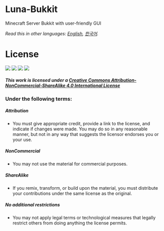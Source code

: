# Luna-Bukkit
Minecraft Server Bukkit with user-friendly GUI

*Read this in other languages: [English](README.md), [한국어](README.ko.md).*

# License
<div class="license_icons">
<img src="https://creativecommons.org/images/chooser/chooser_cc.png">
<img src="https://creativecommons.org/images/chooser/chooser_by.png">
<img src="https://creativecommons.org/images/chooser/chooser_nc.png">
<img src="https://creativecommons.org/images/chooser/chooser_sa.png">
</div>

##### This work is licensed under a [Creative Commons Attribution-NonCommercial-ShareAlike 4.0 International License](http://creativecommons.org/licenses/by-nc-sa/4.0/)

### Under the following terms:
##### Attribution
- You must give appropriate credit, provide a link to the license, and indicate if changes were made. You may do so in any reasonable manner, but not in any way that suggests the licensor endorses you or your use.

##### NonCommercial
- You may not use the material for commercial purposes.

##### ShareAlike
- If you remix, transform, or build upon the material, you must distribute your contributions under the same license as the original.

##### No additional restrictions
- You may not apply legal terms or technological measures that legally restrict others from doing anything the license permits.
